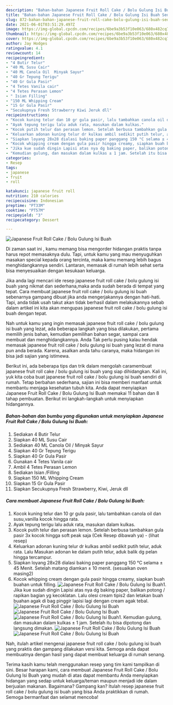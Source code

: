 ```yaml
---
description: "Bahan-bahan Japanese Fruit Roll Cake / Bolu Gulung Isi Buah Sederhana dan Mudah Dibuat"
title: "Bahan-bahan Japanese Fruit Roll Cake / Bolu Gulung Isi Buah Sederhana dan Mudah Dibuat"
slug: 872-bahan-bahan-japanese-fruit-roll-cake-bolu-gulung-isi-buah-sederhana-dan-mudah-dibuat
date: 2021-06-01T03:51:29.497Z
image: https://img-global.cpcdn.com/recipes/6be9a3b53f10e063/680x482cq70/japanese-fruit-roll-cake-bolu-gulung-isi-buah-foto-resep-utama.jpg
thumbnail: https://img-global.cpcdn.com/recipes/6be9a3b53f10e063/680x482cq70/japanese-fruit-roll-cake-bolu-gulung-isi-buah-foto-resep-utama.jpg
cover: https://img-global.cpcdn.com/recipes/6be9a3b53f10e063/680x482cq70/japanese-fruit-roll-cake-bolu-gulung-isi-buah-foto-resep-utama.jpg
author: Jay Hodges
ratingvalue: 4.1
reviewcount: 14
recipeingredient:
- "4 Butir Telur"
- "40 ML Susu Cair"
- "40 ML Canola Oil  Minyak Sayur"
- "40 Gr Tepung Terigu"
- "40 Gr Gula Pasir"
- "4 Tetes Vanila cair"
- "4 Tetes Perasan Lemon"
- " Isian Filling"
- "150 ML Whipping Cream"
- "15 Gr Gula Pasir"
- "Secukupnya Fresh Strawberry Kiwi Jeruk dll"
recipeinstructions:
- "Kocok kuning telur dan 10 gr gula pasir, lalu tambahkan canola oil dan susu,vanilla kocok hingga rata."
- "Ayak tepung terigu lalu aduk rata, masukan dalam kulkas."
- "Kocok putih telur dan perasan lemon. Setelah berbusa tambahkan gula pasir 3x kocok hingga soft peak saja (Cek Resep dibawah ya)           (lihat resep)"
- "Keluarkan adonan kuning telur dr kulkas ambil sedikit putih telur, aduk rata. Lalu Masukan adonan ke dalam putih telur, aduk balik dg pelan hingga tercampur."
- "Siapkan loyang 28x28 dialasi baking paper panggang 150 °C selama ± 45 Menit. Setelah matang diamkan ± 10 menit. (sesuaikan oven masing2)"
- "Kocok whipping cream dengan gula pasir hingga creamy, siapkan buah buahan untuk filling."
- "Jika kue sudah dingin Lapisi atas nya dg baking paper, balikan potong / rapikan bagian yg kecoklatan. Lalu olesi cream tipis2 dan letakan buah buahan agak di bag pinggir lapisi lagi dengan cream agak tebal."
- "Kemudian gulung, dan masukan dalam kulkas ± 1 jam. Setelah itu bisa dipotong dan langsung dimakan."
categories:
- Resep
tags:
- japanese
- fruit
- roll

katakunci: japanese fruit roll 
nutrition: 210 calories
recipecuisine: Indonesian
preptime: "PT33M"
cooktime: "PT57M"
recipeyield: "3"
recipecategory: Dessert

---
```



![Japanese Fruit Roll Cake / Bolu Gulung Isi Buah](https://img-global.cpcdn.com/recipes/6be9a3b53f10e063/680x482cq70/japanese-fruit-roll-cake-bolu-gulung-isi-buah-foto-resep-utama.jpg)

Di zaman  saat ini , kamu memang bisa mengorder hidangan praktis tanpa harus repot memasaknya dulu. Tapi, untuk kamu yang mau menyuguhkan masakan special kepada orang tercinta, maka kamu memang lebih bagus menghidangkannya sendiri. Lantaran, memasak di rumah lebih sehat serta bisa menyesuaikan dengan kesukaan keluarga.

Jika anda lagi mencari ide resep japanese fruit roll cake / bolu gulung isi buah yang nikmat dan sederhana,maka anda sudah berada di tempat yang tepat. Cara membuat japanese fruit roll cake / bolu gulung isi buah  sebenarnya gampang dibuat jika anda mengerjakannya dengan hati-hati. Tapi, anda tidak usah takut akan tidak berhasil dalam melakukannya 
sebab dalam artikel ini kita akan mengupas japanese fruit roll cake / bolu gulung isi buah dengan tepat.  



Nah untuk kamu yang ingin memasak japanese fruit roll cake / bolu gulung isi buah yang lezat, ada beberapa langkah yang bisa dilakukan, pertama memilih jenis bahan, kemudian pemilihan bahan segar, sampai cara membuat dan menghidangkannya. Anda Tak perlu pusing kalau hendak memasak japanese fruit roll cake / bolu gulung isi buah yang lezat di mana pun anda berada. Karena, asalkan anda  tahu caranya, maka hidangan ini bisa jadi sajian yang istimewa.

Berikut ini, ada beberapa tips dan trik dalam mengolah caramembuat japanese fruit roll cake / bolu gulung isi buah yang siap dihidangkan. Kali ini, yuk kita coba buat japanese fruit roll cake / bolu gulung isi buah sendiri di rumah. Tetap berbahan sederhana, sajian ini bisa memberi manfaat untuk membantu menjaga kesehatan tubuh kita. Anda dapat menyiapkan Japanese Fruit Roll Cake / Bolu Gulung Isi Buah memakai 11 bahan dan 8 tahap pembuatan. Berikut ini langkah-langkah untuk menyiapkan hidangannya.

<!--inarticleads1-->

##### Bahan-bahan dan bumbu yang digunakan untuk menyiapkan Japanese Fruit Roll Cake / Bolu Gulung Isi Buah:

1. Sediakan 4 Butir Telur
1. Siapkan 40 ML Susu Cair
1. Sediakan 40 ML Canola Oil / Minyak Sayur
1. Siapkan 40 Gr Tepung Terigu
1. Siapkan 40 Gr Gula Pasir
1. Gunakan 4 Tetes Vanila cair
1. Ambil 4 Tetes Perasan Lemon
1. Sediakan  Isian /Filling
1. Siapkan 150 ML Whipping Cream
1. Siapkan 15 Gr Gula Pasir
1. Siapkan Secukupnya Fresh Strawberry, Kiwi, Jeruk dll




<!--inarticleads2-->

##### Cara membuat Japanese Fruit Roll Cake / Bolu Gulung Isi Buah:

1. Kocok kuning telur dan 10 gr gula pasir, lalu tambahkan canola oil dan susu,vanilla kocok hingga rata.
1. Ayak tepung terigu lalu aduk rata, masukan dalam kulkas.
1. Kocok putih telur dan perasan lemon. Setelah berbusa tambahkan gula pasir 3x kocok hingga soft peak saja (Cek Resep dibawah ya) -           (lihat resep)
1. Keluarkan adonan kuning telur dr kulkas ambil sedikit putih telur, aduk rata. Lalu Masukan adonan ke dalam putih telur, aduk balik dg pelan hingga tercampur.
1. Siapkan loyang 28x28 dialasi baking paper panggang 150 °C selama ± 45 Menit. Setelah matang diamkan ± 10 menit. (sesuaikan oven masing2)
1. Kocok whipping cream dengan gula pasir hingga creamy, siapkan buah buahan untuk filling.
<img src="//assets-global.cpcdn.com/assets/icons/button_play-2c75c40dde080a61004c1f40b05d8f140eaff45d7e9e6481dc71c63d2e7c4909.png" alt="Japanese Fruit Roll Cake / Bolu Gulung Isi Buah">1. Jika kue sudah dingin Lapisi atas nya dg baking paper, balikan potong / rapikan bagian yg kecoklatan. Lalu olesi cream tipis2 dan letakan buah buahan agak di bag pinggir lapisi lagi dengan cream agak tebal.
<img src="//assets-global.cpcdn.com/assets/icons/button_play-2c75c40dde080a61004c1f40b05d8f140eaff45d7e9e6481dc71c63d2e7c4909.png" alt="Japanese Fruit Roll Cake / Bolu Gulung Isi Buah"><img src="//assets-global.cpcdn.com/assets/icons/button_play-2c75c40dde080a61004c1f40b05d8f140eaff45d7e9e6481dc71c63d2e7c4909.png" alt="Japanese Fruit Roll Cake / Bolu Gulung Isi Buah"><img src="//assets-global.cpcdn.com/assets/icons/button_play-2c75c40dde080a61004c1f40b05d8f140eaff45d7e9e6481dc71c63d2e7c4909.png" alt="Japanese Fruit Roll Cake / Bolu Gulung Isi Buah">1. Kemudian gulung, dan masukan dalam kulkas ± 1 jam. Setelah itu bisa dipotong dan langsung dimakan.
<img src="//assets-global.cpcdn.com/assets/icons/button_play-2c75c40dde080a61004c1f40b05d8f140eaff45d7e9e6481dc71c63d2e7c4909.png" alt="Japanese Fruit Roll Cake / Bolu Gulung Isi Buah"><img src="//assets-global.cpcdn.com/assets/icons/button_play-2c75c40dde080a61004c1f40b05d8f140eaff45d7e9e6481dc71c63d2e7c4909.png" alt="Japanese Fruit Roll Cake / Bolu Gulung Isi Buah">



Nah, itulah artikel mengenai  japanese fruit roll cake / bolu gulung isi buah  yang praktis dan gampang dilakukan versi kita. Semoga anda dapat membuatnya dengan hasil yang dapat membuat keluarga di rumah senang. 

Terima kasih kamu telah menggunakan resep yang tim kami tampilkan di sini. Besar harapan kami, cara membuat  Japanese Fruit Roll Cake / Bolu Gulung Isi Buah yang mudah di atas dapat membantu Anda menyiapkan hidangan yang sedap untuk keluarga/teman maupun menjadi ide dalam berjualan makanan. Bagaimana? Gampang kan? Itulah resep japanese fruit roll cake / bolu gulung isi buah yang bisa Anda praktikkan di rumah. Semoga bermanfaat dan selamat mencoba!

